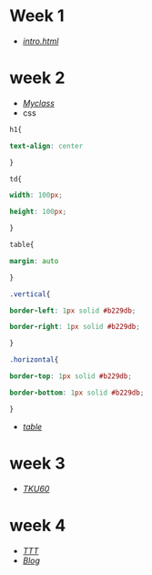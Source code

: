 # Week 1
* [*intro.html*](https://github.com/BLLI/107-1-static-webpage-BLLI/blob/master/week01/intro.html)
# week 2
* [*Myclass*](https://github.com/BLLI/107-1-static-webpage-BLLI/blob/master/week02/Myclass.html)
* css
```css
h1{

text-align: center

}

td{

width: 100px;

height: 100px;

}

table{

margin: auto

}

.vertical{

border-left: 1px solid #b229db;

border-right: 1px solid #b229db;

}

.horizontal{

border-top: 1px solid #b229db;

border-bottom: 1px solid #b229db;

}
```
* [*table*](https://github.com/BLLI/107-1-static-webpage-BLLI/blob/master/week02/table.html)
# week 3
* [*TKU60*](https://github.com/BLLI/107-1-static-webpage-BLLI/blob/master/week03/tku60.html)
# week 4
* [*TTT*](https://github.com/BLLI/107-1-static-webpage-BLLI/blob/master/week04/ttt.html)
* [*Blog*](https://github.com/BLLI/107-1-static-webpage-BLLI/blob/master/week04/blog.html)
<!--stackedit_data:
eyJoaXN0b3J5IjpbLTU0MTI0Mzg5N119
-->